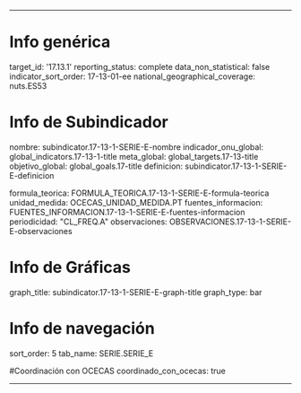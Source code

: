 ---

# Info genérica
target_id: '17.13.1'
reporting_status: complete
data_non_statistical: false
indicator_sort_order: 17-13-01-ee
national_geographical_coverage: nuts.ES53

# Info de Subindicador
nombre: subindicator.17-13-1-SERIE-E-nombre
indicador_onu_global: global_indicators.17-13-1-title
meta_global: global_targets.17-13-title
objetivo_global: global_goals.17-title
definicion: subindicator.17-13-1-SERIE-E-definicion

formula_teorica: FORMULA_TEORICA.17-13-1-SERIE-E-formula-teorica
unidad_medida: OCECAS_UNIDAD_MEDIDA.PT
fuentes_informacion: FUENTES_INFORMACION.17-13-1-SERIE-E-fuentes-informacion
periodicidad: "CL_FREQ.A"
observaciones: OBSERVACIONES.17-13-1-SERIE-E-observaciones


# Info de Gráficas
graph_title: subindicator.17-13-1-SERIE-E-graph-title
graph_type: bar

# Info de navegación
sort_order: 5
tab_name: SERIE.SERIE_E

#Coordinación con OCECAS
coordinado_con_ocecas: true

---
